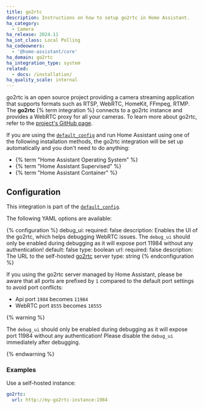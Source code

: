 ```yaml
---
title: go2rtc
description: Instructions on how to setup go2rtc in Home Assistant.
ha_category:
  - Camera
ha_release: 2024.11
ha_iot_class: Local Polling
ha_codeowners:
  - '@home-assistant/core'
ha_domain: go2rtc
ha_integration_type: system
related:
  - docs: /installation/
ha_quality_scale: internal
---
```


go2rtc is an open source project providing a camera streaming application that supports formats such as RTSP, WebRTC, HomeKit, FFmpeg, RTMP.  The **go2rtc** {% term integration %} connects to a go2rtc instance and provides a WebRTC proxy for all your cameras. To learn more about go2rtc, refer to the [project's GitHub page](https://github.com/AlexxIT/go2rtc/).


If you are using the [`default_config`](/integrations/default_config/) and run Home Assistant using one of the following installation methods, the go2rtc integration will be set up automatically and you don't need to do anything:

- {% term "Home Assistant Operating System" %}
- {% term "Home Assistant Supervised" %}
- {% term "Home Assistant Container" %}

## Configuration

This integration is part of the [`default_config`](/integrations/default_config/).

The following YAML options are available:

{% configuration %}
debug_ui:
  required: false
  description: Enables the UI of the go2rtc, which helps debugging WebRTC issues. The `debug_ui` should only be enabled during debugging as it will expose port 11984 without any authentication!
  default: false
  type: boolean
url:
  required: false
  description: The URL to the self-hosted [go2rtc](https://github.com/AlexxIT/go2rtc/) server
  type: string
{% endconfiguration %}

If you using the go2rtc server managed by Home Assistant, please be aware that all ports are prefixed by `1` compared to the default port settings to avoid port conflicts:
- Api port `1984` becomes `11984`
- WebRTC port `8555` becomes `18555`

{% warning %}

The `debug_ui` should only be enabled during debugging as it will expose port 11984 without any authentication!
Please disable the `debug_ui` immediately after debugging.

{% endwarning %}

### Examples

Use a self-hosted instance:

```yaml
go2rtc:
  url: http://my-go2rtc-instance:1984
```
